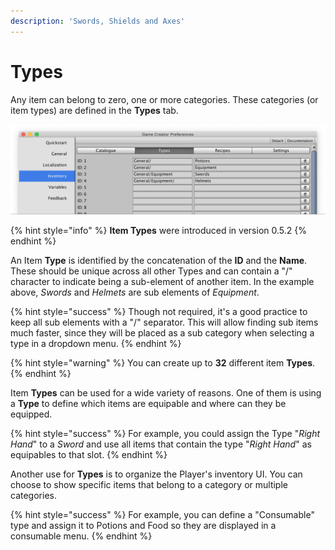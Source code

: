 ```yaml
---
description: 'Swords, Shields and Axes'
---
```


# Types

Any item can belong to zero, one or more categories. These categories \(or item types\) are defined in the **Types** tab.

![\(Inventory Types tab\)](../../../.gitbook/assets/inventory-types.png)

{% hint style="info" %}
**Item Types** were introduced in version 0.5.2
{% endhint %}

An Item **Type** is identified by the concatenation of the **ID** and the **Name**. These should be unique across all other Types and can contain a "/" character to indicate being a sub-element of another item. In the example above, _Swords_ and _Helmets_ are sub elements of _Equipment_.

{% hint style="success" %}
Though not required, it's a good practice to keep all sub elements with a "/" separator. This will allow finding sub items much faster, since they will be placed as a sub category when selecting a type in a dropdown menu.
{% endhint %}

{% hint style="warning" %}
You can create up to **32** different item **Types**.
{% endhint %}

Item **Types** can be used for a wide variety of reasons. One of them is using a **Type** to define which items are equipable and where can they be equipped. 

{% hint style="success" %}
For example, you could assign the Type "_Right Hand_" to a _Sword_ and use all items that contain the type "_Right Hand_" as equipables to that slot.
{% endhint %}

Another use for **Types** is to organize the Player's inventory UI. You can choose to show specific items that belong to a category or multiple categories.

{% hint style="success" %}
For example, you can define a "Consumable" type and assign it to Potions and Food so they are displayed in a consumable menu.
{% endhint %}

